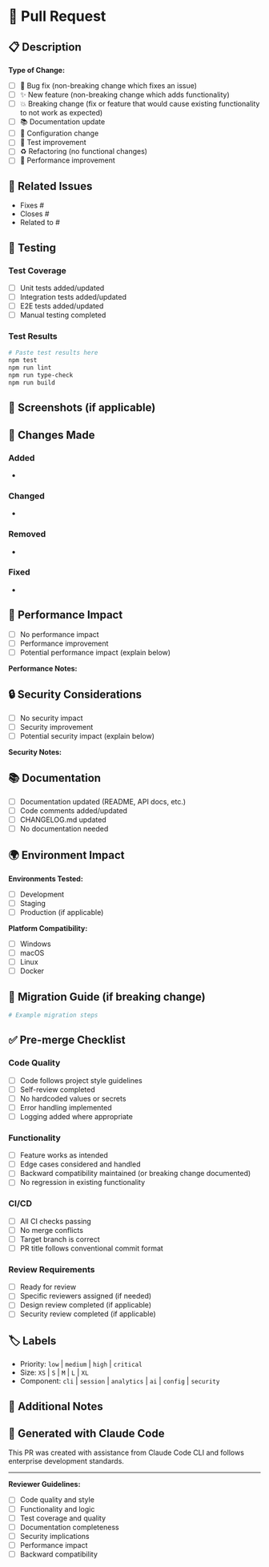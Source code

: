 # 🔄 Pull Request

## 📋 Description

<!-- Provide a brief description of what this PR does -->

**Type of Change:**
- [ ] 🐛 Bug fix (non-breaking change which fixes an issue)
- [ ] ✨ New feature (non-breaking change which adds functionality)
- [ ] 💥 Breaking change (fix or feature that would cause existing functionality to not work as expected)
- [ ] 📚 Documentation update
- [ ] 🔧 Configuration change
- [ ] 🧪 Test improvement
- [ ] ♻️ Refactoring (no functional changes)
- [ ] 🚀 Performance improvement

## 🎯 Related Issues

<!-- Link to related issues using keywords: Fixes #123, Closes #456, Related to #789 -->

- Fixes #
- Closes #
- Related to #

## 🧪 Testing

### Test Coverage
- [ ] Unit tests added/updated
- [ ] Integration tests added/updated
- [ ] E2E tests added/updated
- [ ] Manual testing completed

### Test Results
```bash
# Paste test results here
npm test
npm run lint
npm run type-check
npm run build
```

## 📸 Screenshots (if applicable)

<!-- Add screenshots to help explain your changes -->

## 🔧 Changes Made

<!-- Provide a detailed list of changes -->

### Added
- 

### Changed
- 

### Removed
- 

### Fixed
- 

## 🚀 Performance Impact

<!-- Describe any performance implications -->

- [ ] No performance impact
- [ ] Performance improvement
- [ ] Potential performance impact (explain below)

**Performance Notes:**

## 🔒 Security Considerations

<!-- Describe any security implications -->

- [ ] No security impact
- [ ] Security improvement
- [ ] Potential security impact (explain below)

**Security Notes:**

## 📚 Documentation

- [ ] Documentation updated (README, API docs, etc.)
- [ ] Code comments added/updated
- [ ] CHANGELOG.md updated
- [ ] No documentation needed

## 🌍 Environment Impact

**Environments Tested:**
- [ ] Development
- [ ] Staging
- [ ] Production (if applicable)

**Platform Compatibility:**
- [ ] Windows
- [ ] macOS
- [ ] Linux
- [ ] Docker

## 🔄 Migration Guide (if breaking change)

<!-- If this is a breaking change, provide migration instructions -->

```bash
# Example migration steps
```

## ✅ Pre-merge Checklist

### Code Quality
- [ ] Code follows project style guidelines
- [ ] Self-review completed
- [ ] No hardcoded values or secrets
- [ ] Error handling implemented
- [ ] Logging added where appropriate

### Functionality
- [ ] Feature works as intended
- [ ] Edge cases considered and handled
- [ ] Backward compatibility maintained (or breaking change documented)
- [ ] No regression in existing functionality

### CI/CD
- [ ] All CI checks passing
- [ ] No merge conflicts
- [ ] Target branch is correct
- [ ] PR title follows conventional commit format

### Review Requirements
- [ ] Ready for review
- [ ] Specific reviewers assigned (if needed)
- [ ] Design review completed (if applicable)
- [ ] Security review completed (if applicable)

## 🏷️ Labels

<!-- Add appropriate labels -->
- Priority: `low` | `medium` | `high` | `critical`
- Size: `XS` | `S` | `M` | `L` | `XL`
- Component: `cli` | `session` | `analytics` | `ai` | `config` | `security`

## 📝 Additional Notes

<!-- Any additional information that reviewers should know -->

## 🤖 Generated with Claude Code

This PR was created with assistance from Claude Code CLI and follows enterprise development standards.

---

**Reviewer Guidelines:**
- [ ] Code quality and style
- [ ] Functionality and logic
- [ ] Test coverage and quality
- [ ] Documentation completeness
- [ ] Security implications
- [ ] Performance impact
- [ ] Backward compatibility